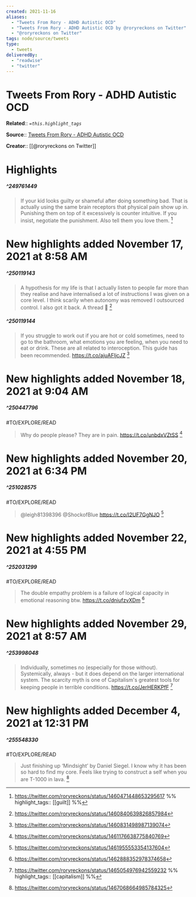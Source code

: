 ```yaml
---
created: 2021-11-16
aliases:
  - "Tweets From Rory - ADHD Autistic OCD"
  - "Tweets From Rory - ADHD Autistic OCD by @roryreckons on Twitter"
  - "@roryreckons on Twitter"
tags: node/source/tweets
type: 
  - tweets
deliveredBy: 
  - "readwise"
  - "twitter"
---
```

# Tweets From Rory - ADHD Autistic OCD

**Related**:: 
*`=this.highlight_tags`*

**Source**:: [Tweets From Rory - ADHD Autistic OCD](https://twitter.com/roryreckons)

**Creator**:: [[@roryreckons on Twitter]]

# Highlights
##### ^249761449
  
> If your kid looks guilty or shameful after doing something bad. That is actually using the same brain receptors that physical pain show up in. Punishing them on top of it excessively is counter intuitive. If you insist, negotiate the punishment. Also tell them you love them. 
  [^249761449]

[^249761449]: https://twitter.com/roryreckons/status/1460471448653295617
%%
highlight_tags:: [[guilt]]
%%
# New highlights added November 17, 2021 at 8:58 AM
##### ^250119143
  
> A hypothesis for my life is that I actually listen to people far more than they realise and have internalised a lot of instructions I was given on a core level. I think scarily when autonomy was removed I outsourced control. I also got it back. A thread 🧵 
  [^250119143]

[^250119143]: https://twitter.com/roryreckons/status/1460840639826857984

##### ^250119144
  
> If you struggle to work out if you are hot or cold sometimes, need to go to the bathroom, what emotions you are feeling, when you need to eat or drink. These are all related to interoception. This guide has been recommended.
> https://t.co/ajuAFljcJZ 
  [^250119144]

[^250119144]: https://twitter.com/roryreckons/status/1460831498987139074

# New highlights added November 18, 2021 at 9:04 AM
##### ^250447796
#TO/EXPLORE/READ  
> Why do people please? They are in pain.
> https://t.co/unbdxVZtSS 
  [^250447796]

[^250447796]: https://twitter.com/roryreckons/status/1461176638775840769

# New highlights added November 20, 2021 at 6:34 PM
##### ^251028575
#TO/EXPLORE/READ  
> @leigh81398396 @ShockofBlue https://t.co/I2UF7GgNJO 
  [^251028575]

[^251028575]: https://twitter.com/roryreckons/status/1461955553354137604

# New highlights added November 22, 2021 at 4:55 PM
##### ^252031299
#TO/EXPLORE/READ  
> The double empathy problem is a failure of logical capacity in emotional reasoning btw.
> https://t.co/dniufzvXDm 
  [^252031299]

[^252031299]: https://twitter.com/roryreckons/status/1462888352978374658

# New highlights added November 29, 2021 at 8:57 AM
##### ^253998048
  
> Individually, sometimes no (especially for those without).
> Systemically, always - but it does depend on the larger international system.
> The scarcity myth is one of Capitalism's greatest tools for keeping people in terrible conditions. https://t.co/JerHERKPfF 
  [^253998048]

[^253998048]: https://twitter.com/roryreckons/status/1465054976942559232
%%
highlight_tags:: [[capitalism]]
%%
# New highlights added December 4, 2021 at 12:31 PM
##### ^255548330
#TO/EXPLORE/READ  
> Just finishing up ‘Mindsight’ by Daniel Siegel. I know why it has been so hard to find my core. Feels like trying to construct a self when you are T-1000 in lava. 
  [^255548330]

[^255548330]: https://twitter.com/roryreckons/status/1467068664985784325

